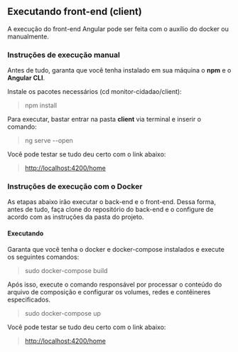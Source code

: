 
  

## Executando front-end (client)

 
A execução do front-end Angular pode ser feita com o auxílio do docker ou manualmente.

### Instruções de execução manual

Antes de tudo, garanta que você tenha instalado em sua máquina o **npm** e o **Angular CLI**.

Instale os pacotes necessários (cd monitor-cidadao/client):

> npm install

Para executar, bastar entrar na pasta **client** via terminal e inserir o comando:

> ng serve --open

Você pode testar se tudo deu certo com o link abaixo:

>  [http://localhost:4200/home](http://localhost:4200/home)

### Instruções de execução com o Docker 
As etapas abaixo irão executar o back-end e o front-end. Dessa forma, antes de tudo, faça clone do repositório do back-end e o configure de acordo com as instruções da pasta do projeto. 

#### Executando 
Garanta que você tenha o docker e docker-compose instalados e execute os seguintes comandos:
> sudo docker-compose build

Após isso, execute o comando responsável por processar o conteúdo do arquivo de composição e configurar os volumes, redes e contêineres especificados.
> sudo docker-compose up

Você pode testar se tudo deu certo com o link abaixo:
>  [http://localhost:4200/home](http://localhost:4200/home)